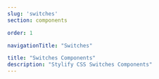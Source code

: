 ```yaml
---
slug: 'switches'
section: components

order: 1

navigationTitle: "Switches"

title: "Switches Components"
description: "Stylify CSS Switches Components"
---
```


<interactive-preview class="margin-bottom:48px"
min-height="100"
title="Switches"
html-snippet="components/switches"></interactive-preview>

<interactive-preview
title="Switches - components"
min-height="100"
html-snippet="components/switches-components"></interactive-preview>

